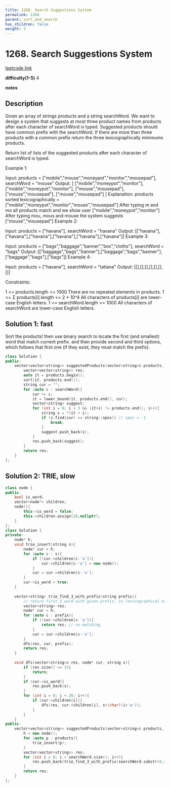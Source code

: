 ```yaml
---
title: 1268. Search Suggestions System
permalink: 1268
parent: sort_and_search
has_children: false
weight: 2
---
```

# 1268. Search Suggestions System
[leetcode link](https://leetcode.com/problems/search-suggestions-system/)

**difficulty(1-5)** 
4

**notes**   


## Description
Given an array of strings products and a string searchWord. We want to design a system that suggests at most three product names from products after each character of searchWord is typed. Suggested products should have common prefix with the searchWord. If there are more than three products with a common prefix return the three lexicographically minimums products.

Return list of lists of the suggested products after each character of searchWord is typed. 

 

Example 1:

Input: products = ["mobile","mouse","moneypot","monitor","mousepad"], searchWord = "mouse"
Output: [
["mobile","moneypot","monitor"],
["mobile","moneypot","monitor"],
["mouse","mousepad"],
["mouse","mousepad"],
["mouse","mousepad"]
]
Explanation: products sorted lexicographically = ["mobile","moneypot","monitor","mouse","mousepad"]
After typing m and mo all products match and we show user ["mobile","moneypot","monitor"]
After typing mou, mous and mouse the system suggests ["mouse","mousepad"]
Example 2:

Input: products = ["havana"], searchWord = "havana"
Output: [["havana"],["havana"],["havana"],["havana"],["havana"],["havana"]]
Example 3:

Input: products = ["bags","baggage","banner","box","cloths"], searchWord = "bags"
Output: [["baggage","bags","banner"],["baggage","bags","banner"],["baggage","bags"],["bags"]]
Example 4:

Input: products = ["havana"], searchWord = "tatiana"
Output: [[],[],[],[],[],[],[]]
 

Constraints:

1 <= products.length <= 1000
There are no repeated elements in products.
1 <= Σ products[i].length <= 2 * 10^4
All characters of products[i] are lower-case English letters.
1 <= searchWord.length <= 1000
All characters of searchWord are lower-case English letters.

## Solution 1: fast
Sort the products! then use binary search to locate the first (and smallest) word that match current prefix. and then provide second and third options, which follows that first one (if they exist, they must match the prefix).

```c++
class Solution {
public:
    vector<vector<string>> suggestedProducts(vector<string>& products, string searchWord) {
        vector<vector<string>> res;
        auto it = products.begin();
        sort(it, products.end());
        string cur = "";
        for (auto c : searchWord){
            cur += c;
            it = lower_bound(it, products.end(), cur);
            vector<string> suggest;
            for (int i = 0; i < 3 && (it+i) != products.end(); i++){
                string s = *(it + i);
                if (s.find(cur) == string::npos){ // npos = -1
                    break;
                }
                suggest.push_back(s);                
            }
            res.push_back(suggest);
        }
        return res;
    }
};
```

## Solution 2: TRIE, slow

```c++
class node {
public:
    bool is_word;
    vector<node*> children;
    node(){
        this->is_word = false;
        this->children.assign(26,nullptr);
    }
};
class Solution {
private:
    node* h;
    void trie_insert(string s){
        node* cur = h;
        for (auto c : s){
            if (!cur->children[c-'a']){
                cur->children[c-'a'] = new node();
            }
            cur = cur->children[c-'a'];
        }
        cur->is_word = true;
    }
    
    vector<string> trie_find_3_with_prefix(string prefix){
        // return first 3 word with given prefix, in lexicographical order
        vector<string> res;
        node* cur = h;
        for (auto c : prefix){
            if (!cur->children[c-'a']){
                return res; // no matching
            }
            cur = cur->children[c-'a'];
        }
        dfs(res, cur, prefix);
        return res;
    }
    
    void dfs(vector<string>& res, node* cur, string s){
        if (res.size() == 3){
            return;
        }
        if (cur->is_word){
            res.push_back(s);
        }
        for (int i = 0; i < 26; i++){
            if (cur->children[i]){
                dfs(res, cur->children[i], s+(char)(i+'a'));
            }
        }        
    }
public:
    vector<vector<string>> suggestedProducts(vector<string>& products, string searchWord) {
        h = new node();
        for (auto p : products){
            trie_insert(p);
        }
        vector<vector<string>> res;
        for (int i = 0; i < searchWord.size(); i++){
            res.push_back(trie_find_3_with_prefix(searchWord.substr(0,i+1)));
        }
        return res;
    }
};
```

<!-- 
Default label
{: .label }

Blue label
{: .label .label-blue }

Stable
{: .label .label-green }

New release
{: .label .label-purple }

Coming soon
{: .label .label-yellow }

Deprecated
{: .label .label-red } -->
